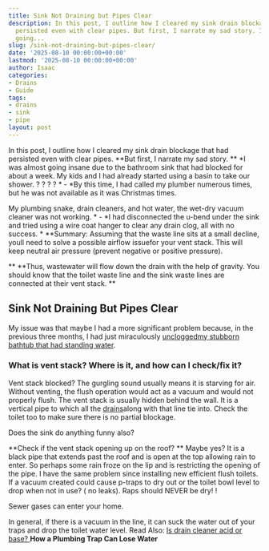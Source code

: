 ```yaml
---
title: Sink Not Draining but Pipes Clear
description: In this post, I outline how I cleared my sink drain blockage that had
  persisted even with clear pipes. But first, I narrate my sad story. I was almost
  going...
slug: /sink-not-draining-but-pipes-clear/
date: '2025-08-10 00:00:00+00:00'
lastmod: '2025-08-10 00:00:00+00:00'
author: Isaac
categories:
- Drains
- Guide
tags:
- drains
- sink
- pipe
layout: post
---
```

In this post, I outline how I cleared my sink drain blockage that had persisted even with clear pipes. **But first, I narrate my sad story. ** *I was almost going insane due to the bathroom sink that had blocked for about a week. My kids and I had already started using a basin to take our shower. ? ? ? ? * - *By this time, I had called my plumber numerous times, but he was not available as it was Christmas times.

My plumbing snake, drain cleaners, and hot water, the wet-dry vacuum cleaner was not working. * - *I had disconnected the u-bend under the sink and tried using a wire coat hanger to clear any drain clog, all with no success. * **Summary: Assuming that the waste line sits at a small decline, youll need to solve a possible airflow issuefor your vent stack. This will keep neutral air pressure (prevent negative or positive pressure).

** **Thus, wastewater will flow down the drain with the help of gravity. You should know that the toilet waste line and the sink waste lines are connected at their vent stack. **

##  Sink Not Draining But Pipes Clear

My issue was that maybe I had a more significant problem because, in the previous three months, I had just miraculously [uncloggedmy stubborn bathtub that had standing water](https://pestpolicy.com/how-to-unclog-a-bathtub-drain-with-standing-water/).

###  What is vent stack? Where is it, and how can I check/fix it?

Vent stack blocked? The gurgling sound usually means it is starving for air. Without venting, the flush operation would act as a vacuum and would not properly flush. The vent stack is usually hidden behind the wall. It is a vertical pipe to which all the [drains](https://pestpolicy.com/how-to-unclog-a-bathroom-sink-drain/)along with that line tie into. Check the toilet too to make sure there is no partial blockage.

Does the sink do anything funny also?

**Check if the vent stack opening up on the roof? ** Maybe yes? It is a black pipe that extends past the roof and is open at the top allowing rain to enter. So perhaps some rain froze on the lip and is restricting the opening of the pipe. I have the same problem since installing new efficient flush toilets. If a vacuum created could cause p-traps to dry out or the toilet bowl level to drop when not in use? ( no leaks). Raps should NEVER be dry! !

Sewer gases can enter your home.

In general, if there is a vacuum in the line, it can suck the water out of your traps and drop the toilet water level. Read Also: [Is drain cleaner acid or base? ](https://pestpolicy.com/is-drain-cleaner-an-acid-or-base/)**How a Plumbing Trap Can Lose Water**